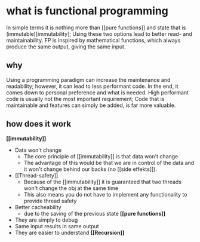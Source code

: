 # what is functional programming
In simple terms it is nothing more than [[pure functions]] and state that is (immutable)[immutability]; Using these two options lead to better read- and maintainability. FP is inspired by mathematical functions, which always produce the same output, giving the same input. 

## why 
Using a programming paradigm can increase the maintenance and readability; however, it can lead to less performant code. In the end, it comes down to personal preference and what is needed. High performant code is usually not the most important requirement; Code that is maintainable and features can simply be added, is far more valuable. 

## how does it work
**[[immutability]]**
- Data won't change
	- The core principle of [[immutability]] is that data won't change
	- The advantage of this would be that we are in control of the data and it won't change behind our backs (no [[side effekts]]).
- [[Thread-safety]]
	- Because of the [[immutability]] it is guaranteed that two threads won't change the obj at the same time
	- This also means you do not have to implement any functionality to provide thread safety
- Better cacheability
	- due to the saving of the previous state
**[[pure functions]]**
- They are simply to debug 
- Same input results in same output 
- They are easier to understand 
**[[Recursion]]**
